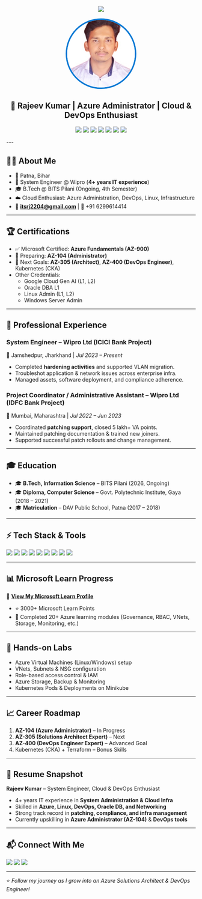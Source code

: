 <!-- Profile Banner -->
<p align="center">
  <img src="https://capsule-render.vercel.app/api?type=waving&color=0:0078D4,100:00CFFF&height=180&section=header&text=Rajeev%20Kumar%20🚀&fontSize=45&fontColor=ffffff&animation=fadeIn&fontAlignY=35" />
</p>

<!-- Profile Picture -->
<p align="center">
  <img src="Pic.jpg" alt="Rajeev Kumar" width="180" style="border-radius:50%; border: 4px solid #0078D4;">
</p>

<h2 align="center">🚀 Rajeev Kumar | Azure Administrator | Cloud & DevOps Enthusiast</h2>

<p align="center">
  <img src="https://img.shields.io/badge/Azure-0078D4?logo=microsoft-azure&logoColor=white" />
  <img src="https://img.shields.io/badge/DevOps-0A66C2?logo=azure-devops&logoColor=white" />
  <img src="https://img.shields.io/badge/Linux-FCC624?logo=linux&logoColor=black" />
  <img src="https://img.shields.io/badge/Kubernetes-326CE5?logo=kubernetes&logoColor=white" />
  <img src="https://img.shields.io/badge/Microsoft%20Certified-AZ--900-blue?logo=microsoft&logoColor=white" />
  <img src="https://img.shields.io/badge/Target-AZ--104%20Administrator-orange?logo=azure-devops" />
  <img src="https://img.shields.io/badge/Learn%20Points-3000%2B-blue?logo=microsoft" />
</p>
<!-- Banner -->
---

## 👨‍💻 About Me
- 📍 Patna, Bihar  
- 💼 System Engineer @ Wipro (**4+ years IT experience**)  
- 🎓 B.Tech @ BITS Pilani (Ongoing, 4th Semester)  
- ☁️ Cloud Enthusiast: Azure Administration, DevOps, Linux, Infrastructure  
- 📧 **itsrj2204@gmail.com** | 📱 +91 6299614414  

---

## 🏆 Certifications
- ✅ Microsoft Certified: **Azure Fundamentals (AZ-900)**  
- 🔄 Preparing: **AZ-104 (Administrator)**  
- 🎯 Next Goals: **AZ-305 (Architect)**, **AZ-400 (DevOps Engineer)**, Kubernetes (CKA)  
- Other Credentials:  
  - Google Cloud Gen AI (L1, L2)  
  - Oracle DBA L1  
  - Linux Admin (L1, L2)  
  - Windows Server Admin 

---

## 💼 Professional Experience

### **System Engineer – Wipro Ltd (ICICI Bank Project)**  
📍 Jamshedpur, Jharkhand | *Jul 2023 – Present*  
- Completed **hardening activities** and supported VLAN migration.  
- Troubleshot application & network issues across enterprise infra.  
- Managed assets, software deployment, and compliance adherence.  

### **Project Coordinator / Administrative Assistant – Wipro Ltd (IDFC Bank Project)**  
📍 Mumbai, Maharashtra | *Jul 2022 – Jun 2023*  
- Coordinated **patching support**, closed 5 lakh+ VA points.  
- Maintained patching documentation & trained new joiners.  
- Supported successful patch rollouts and change management.  

---

## 🎓 Education
- 🎓 **B.Tech, Information Science** – BITS Pilani (2026, Ongoing)  
- 🎓 **Diploma, Computer Science** – Govt. Polytechnic Institute, Gaya (2018 – 2021)  
- 🎓 **Matriculation** – DAV Public School, Patna (2017 – 2018)  

---

## ⚡ Tech Stack & Tools

<p>
  <img src="https://img.shields.io/badge/Azure-0078D4?logo=microsoft-azure&logoColor=white" />
  <img src="https://img.shields.io/badge/Azure%20DevOps-0078D7?logo=azure-devops&logoColor=white" />
  <img src="https://img.shields.io/badge/Linux-FCC624?logo=linux&logoColor=black" />
  <img src="https://img.shields.io/badge/GitHub-181717?logo=github&logoColor=white" />
  <img src="https://img.shields.io/badge/Docker-2496ED?logo=docker&logoColor=white" />
  <img src="https://img.shields.io/badge/Kubernetes-326CE5?logo=kubernetes&logoColor=white" />
  <img src="https://img.shields.io/badge/Oracle%20DB-F80000?logo=oracle&logoColor=white" />
  <img src="https://img.shields.io/badge/Networking-00599C?logo=cisco&logoColor=white" />
  <img src="https://img.shields.io/badge/Monitoring-000000?logo=prometheus&logoColor=white" />
</p>

---

## 📊 Microsoft Learn Progress
📌 [**View My Microsoft Learn Profile**](https://learn.microsoft.com/en-us/users/rajeevkumar-2204/)  

- ⭐ 3000+ Microsoft Learn Points  
- 🏅 Completed 20+ Azure learning modules (Governance, RBAC, VNets, Storage, Monitoring, etc.)  

---

## 🧪 Hands-on Labs
- Azure Virtual Machines (Linux/Windows) setup  
- VNets, Subnets & NSG configuration  
- Role-based access control & IAM  
- Azure Storage, Backup & Monitoring  
- Kubernetes Pods & Deployments on Minikube  

---

## 📈 Career Roadmap
1. **AZ-104 (Azure Administrator)** – In Progress  
2. **AZ-305 (Solutions Architect Expert)** – Next  
3. **AZ-400 (DevOps Engineer Expert)** – Advanced Goal  
4. Kubernetes (CKA) + Terraform – Bonus Skills  

---

## 📄 Resume Snapshot
**Rajeev Kumar** – System Engineer, Cloud & DevOps Enthusiast  

- 4+ years IT experience in **System Administration & Cloud Infra**  
- Skilled in **Azure, Linux, DevOps, Oracle DB, and Networking**  
- Strong track record in **patching, compliance, and infra management**  
- Currently upskilling in **Azure Administrator (AZ-104)** & **DevOps tools**  

---

## 📬 Connect With Me
<p>
  <a href="mailto:itsrj2204@gmail.com"><img src="https://img.shields.io/badge/Email-D14836?logo=gmail&logoColor=white"></a>
  <a href="https://www.linkedin.com/in/rajeev-kumar2204"><img src="https://img.shields.io/badge/LinkedIn-0A66C2?logo=linkedin&logoColor=white"></a>
  <a href="https://github.com/itsrjpatel"><img src="https://img.shields.io/badge/GitHub-181717?logo=github&logoColor=white"></a>
</p>

---

⭐ *Follow my journey as I grow into an Azure Solutions Architect & DevOps Engineer!*
